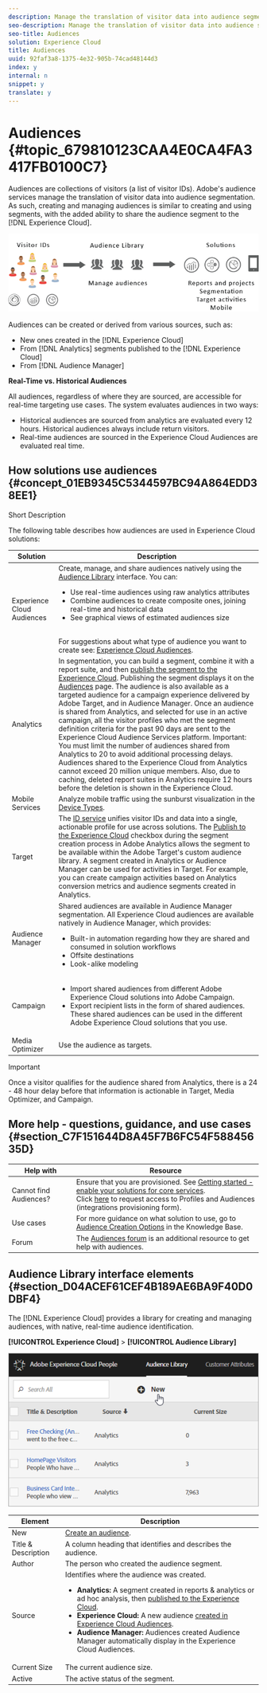 ```yaml
---
description: Manage the translation of visitor data into audience segmentation.
seo-description: Manage the translation of visitor data into audience segmentation.
seo-title: Audiences
solution: Experience Cloud
title: Audiences
uuid: 92faf3a8-1375-4e32-905b-74cad48144d3
index: y
internal: n
snippet: y
translate: y
---
```


# Audiences {#topic_679810123CAA4E0CA4FA3417FB0100C7}

Audiences are collections of visitors (a list of visitor IDs). Adobe's audience services manage the translation of visitor data into audience segmentation. As such, creating and managing audiences is similar to creating and using segments, with the added ability to share the audience segment to the [!DNL Experience Cloud]. 

![](assets/audiences.png) 

Audiences can be created or derived from various sources, such as: 

* New ones created in the [!DNL Experience Cloud]
* From [!DNL Analytics] segments published to the [!DNL Experience Cloud]
* From [!DNL Audience Manager]

**Real-Time vs. Historical Audiences**

All audiences, regardless of where they are sourced, are accessible for real-time targeting use cases. The system evaluates audiences in two ways: 

* Historical audiences are sourced from analytics are evaluated every 12 hours. Historical audiences always include return visitors.
* Real-time audiences are sourced in the Experience Cloud Audiences are evaluated real time.


## How solutions use audiences {#concept_01EB9345C5344597BC94A864EDD38EE1}

Short Description

The following table describes how audiences are used in Experience Cloud solutions: 

| Solution | Description |
|--- |--- |
|Experience Cloud Audiences|Create, manage, and share audiences natively using the  [Audience Library](../audience-library/audience-library.md) interface. You can:<ul><li>Use real-time audiences using raw analytics attributes</li><li>Combine audiences to create composite ones, joining real-time and historical data</li><li>See graphical views of estimated audiences size</li></ul><br>For suggestions about what type of audience you want to create see:  [Experience Cloud Audiences](https://helpx.adobe.com/marketing-cloud-core/kb/People/Audience-Creation-Options.html).|
|Analytics|In segmentation, you can build a segment, combine it with a report suite, and then [publish the segment to the Experience Cloud](../audience-library/audience-library.md). Publishing the segment displays it on the [Audiences](../audience-library/audience-library.md) page. The audience is also available as a targeted audience for a campaign experience delivered by  Adobe Target, and in  Audience Manager.   Once an audience is shared from  Analytics, and selected for use in an active campaign, all the visitor profiles who met the segment definition criteria for the past 90 days are sent to the  Experience Cloud Audience Services platform.   Important:  You must limit the number of audiences shared from Analytics to 20 to avoid additional processing delays. Audiences shared to the Experience Cloud from Analytics cannot exceed 20 million unique members. Also, due to caching, deleted report suites in Analytics require 12 hours before the deletion is shown in the Experience Cloud.|
|Mobile Services|Analyze mobile traffic using the sunburst visualization in the [Device Types](https://marketing.adobe.com/resources/help/en_US/mobile/?f=reports_devices).|
|Target|The [ID service](https://marketing.adobe.com/resources/help/en_US/mcvid/) unifies visitor IDs and data into a single, actionable profile for use across solutions.  The  [Publish to the Experience Cloud](../audience-library/audience-library.md) checkbox during the segment creation process in  Adobe Analytics allows the segment to be available within the  Adobe Target's custom audience library. A segment created in  Analytics or  Audience Manager can be used for activities in  Target.  For example, you can create campaign activities based on  Analytics conversion metrics and audience segments created in  Analytics.|
|Audience Manager|Shared audiences are available in Audience Manager segmentation. All  Experience Cloud audiences are available natively in  Audience Manager, which provides:<ul><li>Built-in automation regarding how they are shared and consumed in solution workflows</li><li>Offsite destinations</li><li>Look-alike modeling</li></ul>|
|Campaign|<ul><li>Import shared audiences from different Adobe Experience Cloud solutions into Adobe Campaign.</li><li>Export recipient lists in the form of shared audiences. These shared audiences can be used in the different Adobe Experience Cloud solutions that you use.|
|Media Optimizer|Use the audience as targets.|


>[!IMPORTANT]
>
>Once a visitor qualifies for the audience shared from Analytics, there is a 24 - 48 hour delay before that information is actionable in Target, Media Optimizer, and Campaign.

## More help - questions, guidance, and use cases {#section_C7F151644D8A45F7B6FC54F58845635D}


| Help with | Resource |
|--- |--- |
|Cannot find Audiences?|Ensure that you are provisioned. See [Getting started - enable your solutions for core services](../core-services/core-services.md).<br>Click [here](https://www.adobe.com/go/audiences) to request access to Profiles and Audiences (integrations provisioning form).|
|Use cases|For more guidance on what solution to use, go to [Audience Creation Options](https://helpx.adobe.com/marketing-cloud-core/kb/People/Audience-Creation-Options.html) in the Knowledge Base.|
|Forum|The [Audiences forum](https://forums.adobe.com/community/experience-cloud/platform/core-services/people-service/audiences) is an additional resource to get help with audiences.|


## Audience Library interface elements {#section_D04ACEF61CEF4B189AE6BA9F40D0DBF4}

The [!DNL Experience Cloud] provides a library for creating and managing audiences, with native, real-time audience identification. 

**[!UICONTROL Experience Cloud]** > **[!UICONTROL Audience Library]** 

![](assets/audience_library.png) 

| Element | Description |
|--- |--- |
|New|[Create an audience](../audience-library/audience-library.md).|
|Title & Description|A column heading that identifies and describes the audience.|
|Author|The person who created the audience segment.|
|Source|Identifies where the audience was created.<ul><li>**Analytics:** A segment created in reports & analytics or ad hoc analysis, then [published to the Experience Cloud](../audience-library/audience-library.md).</li><li>**Experience Cloud:** A new audience [created in Experience Cloud Audiences](../audience-library/audience-library.md).</li><li>**Audience Manager:** Audiences created Audience Manager automatically display in the Experience Cloud Audiences.</li></ul>|
|Current Size|The current audience size.|
|Active|The active status of the segment.|
